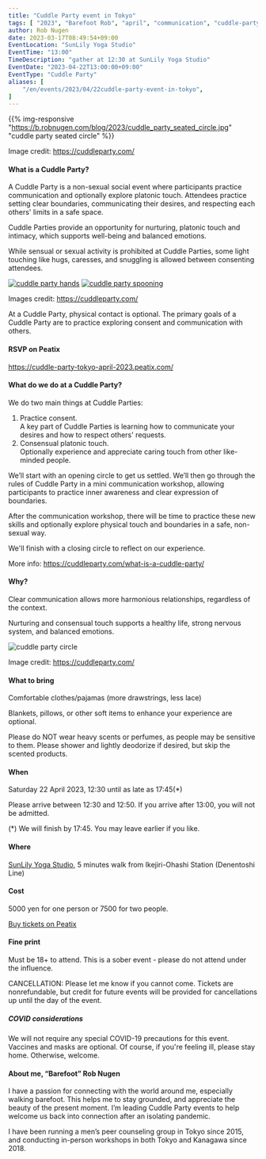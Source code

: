 ```yaml
---
title: "Cuddle Party event in Tokyo"
tags: [ "2023", "Barefoot Rob", "april", "communication", "cuddle-party", "ikejiri-ohashi", "sunlily", "workshop", "裸足のロブ" ]
author: Rob Nugen
date: 2023-03-17T08:49:54+09:00
EventLocation: "SunLily Yoga Studio"
EventTime: "13:00"
TimeDescription: "gather at 12:30 at SunLily Yoga Studio"
EventDate: "2023-04-22T13:00:00+09:00"
EventType: "Cuddle Party"
aliases: [
    "/en/events/2023/04/22cuddle-party-event-in-tokyo",
]
---
```


{{% img-responsive "https://b.robnugen.com/blog/2023/cuddle_party_seated_circle.jpg" "cuddle party seated circle" %}}

<div class="note">Image credit:
<a href="https://cuddleparty.com/">https://cuddleparty.com/</a>
</div>

#### What is a Cuddle Party?

A Cuddle Party is a non-sexual social event
where participants practice communication and
optionally explore platonic touch.
Attendees practice setting clear boundaries,
communicating their desires, and
respecting each others' limits in a safe space.

Cuddle Parties provide an opportunity for nurturing,
platonic touch and intimacy, which supports well-being
and balanced emotions.

While sensual or sexual activity is prohibited at Cuddle Parties,
some light touching like hugs, caresses, and
snuggling is allowed between consenting attendees.

[![cuddle party hands](//b.robnugen.com/blog/2023/thumbs/cuddle_party_hands.jpg)](//b.robnugen.com/blog/2023/cuddle_party_hands.jpg)
[![cuddle party spooning](//b.robnugen.com/blog/2023/thumbs/cuddle_party_spooning.jpg)](//b.robnugen.com/blog/2023/cuddle_party_spooning.jpg)

<div class="note">Images credit:
<a href="https://cuddleparty.com/">https://cuddleparty.com/</a>
</div>

At a Cuddle Party, physical contact is optional.
The primary goals of a Cuddle Party are to practice
exploring consent and communication with others.

#### RSVP on Peatix

https://cuddle-party-tokyo-april-2023.peatix.com/

#### What do we do at a Cuddle Party?

We do two main things at Cuddle Parties:

1. Practice consent.<br>
  A key part of Cuddle Parties is learning how to communicate your desires and how to respect others' requests.
2. Consensual platonic touch.<br>
  Optionally experience and appreciate caring touch from other like-minded people.

We’ll start with an opening circle to get us settled.
We’ll then go through the rules of Cuddle Party
in a mini communication workshop, allowing participants
to practice inner awareness and clear expression of boundaries.

After the communication workshop, there will be time to practice
these new skills and optionally explore physical touch and
boundaries in a safe, non-sexual way.

We'll finish with a closing circle to reflect on our experience.

More info: https://cuddleparty.com/what-is-a-cuddle-party/

#### Why?

Clear communication allows more harmonious relationships, regardless of the context.

Nurturing and consensual touch supports a healthy life, strong nervous system, and balanced emotions.

<img
src="https://b.robnugen.com/blog/2023/cuddle_party_circle.jpg"
alt="cuddle party circle"
class="title" />
<div class="note">Image credit:
<a href="https://cuddleparty.com/">https://cuddleparty.com/</a>
</div>

#### What to bring

Comfortable clothes/pajamas (more drawstrings, less lace)

Blankets, pillows, or other soft items to enhance your experience are optional.

Please do NOT wear heavy scents or perfumes, as people may be sensitive to them. Please shower and lightly deodorize if desired, but skip the scented products.

#### When

Saturday 22 April 2023, 12:30 until as late as 17:45(*)

Please arrive between 12:30 and 12:50. If you arrive after 13:00, you will not be admitted.

(*) We will finish by 17:45. You may leave earlier if you like.

#### Where

[SunLily Yoga Studio](https://sunlily.work/), 5 minutes walk from Ikejiri-Ohashi Station (Denentoshi Line)

#### Cost

5000 yen for one person or 7500 for two people.

[Buy tickets on Peatix](https://cuddle-party-tokyo-april-2023.peatix.com/)

#### Fine print

Must be 18+ to attend.
This is a sober event - please do not attend under the influence.

CANCELLATION: Please let me know if you cannot come.
Tickets are nonrefundable, but credit for future events
will be provided for cancellations up until the day of the event.

##### COVID considerations

We will not require any special
COVID-19 precautions for this event.
Vaccines and masks are optional.
Of course, if you're feeling ill,
please stay home. Otherwise, welcome.

#### About me, “Barefoot” Rob Nugen

I have a passion for connecting with the world around me,
especially walking barefoot. This helps me to stay grounded,
and appreciate the beauty of the present moment.
I’m leading Cuddle Party events to help welcome us
back into connection after an isolating pandemic.

I have been running a men’s peer counseling group
in Tokyo since 2015, and conducting in-person
workshops in both Tokyo and Kanagawa since 2018.
